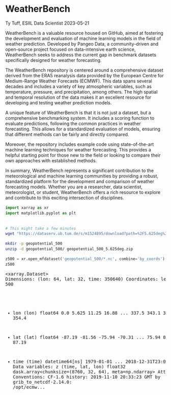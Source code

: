 WeatherBench
================
Ty Tuff, ESIIL Data Scientist
2023-05-21

WeatherBench is a valuable resource housed on GitHub, aimed at fostering
the development and evaluation of machine learning models in the field
of weather prediction. Developed by Pangeo Data, a community-driven and
open-source project focused on data-intensive earth science,
WeatherBench seeks to address the current gap in benchmark datasets
specifically designed for weather forecasting.

The WeatherBench repository is centered around a comprehensive dataset
derived from the ERA5 reanalysis data provided by the European Centre
for Medium-Range Weather Forecasts (ECMWF). This data spans several
decades and includes a variety of key atmospheric variables, such as
temperature, pressure, and precipitation, among others. The high spatial
and temporal resolution of the data makes it an excellent resource for
developing and testing weather prediction models.

A unique feature of WeatherBench is that it is not just a dataset, but a
comprehensive benchmarking system. It includes a scoring function to
evaluate predictions, following the common practices in weather
forecasting. This allows for a standardized evaluation of models,
ensuring that different methods can be fairly and directly compared.

Moreover, the repository includes example code using state-of-the-art
machine learning techniques for weather forecasting. This provides a
helpful starting point for those new to the field or looking to compare
their own approaches with established methods.

In summary, WeatherBench represents a significant contribution to the
meteorological and machine learning communities by providing a robust,
standardized platform for the development and comparison of weather
forecasting models. Whether you are a researcher, data scientist,
meteorologist, or student, WeatherBench offers a rich resource to
explore and contribute to this exciting intersection of disciplines.

``` python
import xarray as xr
import matplotlib.pyplot as plt
```

``` bash

# This might take a few minutes
wget "https://dataserv.ub.tum.de/s/m1524895/download?path=%2F5.625deg%2Fgeopotential_500&files=geopotential_500_5.625deg.zip" -O geopotential_500_5.625deg.zip --no-check-certificate
```

``` bash
mkdir -p geopotential_500
unzip -d geopotential_500/ geopotential_500_5.625deg.zip
```

``` python
z500 = xr.open_mfdataset('geopotential_500/*.nc', combine='by_coords')
z500
```

<div><svg style="position: absolute; width: 0; height: 0; overflow: hidden">
<defs>
<symbol id="icon-database" viewBox="0 0 32 32">
<path d="M16 0c-8.837 0-16 2.239-16 5v4c0 2.761 7.163 5 16 5s16-2.239 16-5v-4c0-2.761-7.163-5-16-5z"></path>
<path d="M16 17c-8.837 0-16-2.239-16-5v6c0 2.761 7.163 5 16 5s16-2.239 16-5v-6c0 2.761-7.163 5-16 5z"></path>
<path d="M16 26c-8.837 0-16-2.239-16-5v6c0 2.761 7.163 5 16 5s16-2.239 16-5v-6c0 2.761-7.163 5-16 5z"></path>
</symbol>
<symbol id="icon-file-text2" viewBox="0 0 32 32">
<path d="M28.681 7.159c-0.694-0.947-1.662-2.053-2.724-3.116s-2.169-2.030-3.116-2.724c-1.612-1.182-2.393-1.319-2.841-1.319h-15.5c-1.378 0-2.5 1.121-2.5 2.5v27c0 1.378 1.122 2.5 2.5 2.5h23c1.378 0 2.5-1.122 2.5-2.5v-19.5c0-0.448-0.137-1.23-1.319-2.841zM24.543 5.457c0.959 0.959 1.712 1.825 2.268 2.543h-4.811v-4.811c0.718 0.556 1.584 1.309 2.543 2.268zM28 29.5c0 0.271-0.229 0.5-0.5 0.5h-23c-0.271 0-0.5-0.229-0.5-0.5v-27c0-0.271 0.229-0.5 0.5-0.5 0 0 15.499-0 15.5 0v7c0 0.552 0.448 1 1 1h7v19.5z"></path>
<path d="M23 26h-14c-0.552 0-1-0.448-1-1s0.448-1 1-1h14c0.552 0 1 0.448 1 1s-0.448 1-1 1z"></path>
<path d="M23 22h-14c-0.552 0-1-0.448-1-1s0.448-1 1-1h14c0.552 0 1 0.448 1 1s-0.448 1-1 1z"></path>
<path d="M23 18h-14c-0.552 0-1-0.448-1-1s0.448-1 1-1h14c0.552 0 1 0.448 1 1s-0.448 1-1 1z"></path>
</symbol>
</defs>
</svg>
<style>/* CSS stylesheet for displaying xarray objects in jupyterlab.
 *
 */

:root {
  --xr-font-color0: var(--jp-content-font-color0, rgba(0, 0, 0, 1));
  --xr-font-color2: var(--jp-content-font-color2, rgba(0, 0, 0, 0.54));
  --xr-font-color3: var(--jp-content-font-color3, rgba(0, 0, 0, 0.38));
  --xr-border-color: var(--jp-border-color2, #e0e0e0);
  --xr-disabled-color: var(--jp-layout-color3, #bdbdbd);
  --xr-background-color: var(--jp-layout-color0, white);
  --xr-background-color-row-even: var(--jp-layout-color1, white);
  --xr-background-color-row-odd: var(--jp-layout-color2, #eeeeee);
}

html[theme=dark],
body.vscode-dark {
  --xr-font-color0: rgba(255, 255, 255, 1);
  --xr-font-color2: rgba(255, 255, 255, 0.54);
  --xr-font-color3: rgba(255, 255, 255, 0.38);
  --xr-border-color: #1F1F1F;
  --xr-disabled-color: #515151;
  --xr-background-color: #111111;
  --xr-background-color-row-even: #111111;
  --xr-background-color-row-odd: #313131;
}

.xr-wrap {
  display: block !important;
  min-width: 300px;
  max-width: 700px;
}

.xr-text-repr-fallback {
  /* fallback to plain text repr when CSS is not injected (untrusted notebook) */
  display: none;
}

.xr-header {
  padding-top: 6px;
  padding-bottom: 6px;
  margin-bottom: 4px;
  border-bottom: solid 1px var(--xr-border-color);
}

.xr-header > div,
.xr-header > ul {
  display: inline;
  margin-top: 0;
  margin-bottom: 0;
}

.xr-obj-type,
.xr-array-name {
  margin-left: 2px;
  margin-right: 10px;
}

.xr-obj-type {
  color: var(--xr-font-color2);
}

.xr-sections {
  padding-left: 0 !important;
  display: grid;
  grid-template-columns: 150px auto auto 1fr 20px 20px;
}

.xr-section-item {
  display: contents;
}

.xr-section-item input {
  display: none;
}

.xr-section-item input + label {
  color: var(--xr-disabled-color);
}

.xr-section-item input:enabled + label {
  cursor: pointer;
  color: var(--xr-font-color2);
}

.xr-section-item input:enabled + label:hover {
  color: var(--xr-font-color0);
}

.xr-section-summary {
  grid-column: 1;
  color: var(--xr-font-color2);
  font-weight: 500;
}

.xr-section-summary > span {
  display: inline-block;
  padding-left: 0.5em;
}

.xr-section-summary-in:disabled + label {
  color: var(--xr-font-color2);
}

.xr-section-summary-in + label:before {
  display: inline-block;
  content: '►';
  font-size: 11px;
  width: 15px;
  text-align: center;
}

.xr-section-summary-in:disabled + label:before {
  color: var(--xr-disabled-color);
}

.xr-section-summary-in:checked + label:before {
  content: '▼';
}

.xr-section-summary-in:checked + label > span {
  display: none;
}

.xr-section-summary,
.xr-section-inline-details {
  padding-top: 4px;
  padding-bottom: 4px;
}

.xr-section-inline-details {
  grid-column: 2 / -1;
}

.xr-section-details {
  display: none;
  grid-column: 1 / -1;
  margin-bottom: 5px;
}

.xr-section-summary-in:checked ~ .xr-section-details {
  display: contents;
}

.xr-array-wrap {
  grid-column: 1 / -1;
  display: grid;
  grid-template-columns: 20px auto;
}

.xr-array-wrap > label {
  grid-column: 1;
  vertical-align: top;
}

.xr-preview {
  color: var(--xr-font-color3);
}

.xr-array-preview,
.xr-array-data {
  padding: 0 5px !important;
  grid-column: 2;
}

.xr-array-data,
.xr-array-in:checked ~ .xr-array-preview {
  display: none;
}

.xr-array-in:checked ~ .xr-array-data,
.xr-array-preview {
  display: inline-block;
}

.xr-dim-list {
  display: inline-block !important;
  list-style: none;
  padding: 0 !important;
  margin: 0;
}

.xr-dim-list li {
  display: inline-block;
  padding: 0;
  margin: 0;
}

.xr-dim-list:before {
  content: '(';
}

.xr-dim-list:after {
  content: ')';
}

.xr-dim-list li:not(:last-child):after {
  content: ',';
  padding-right: 5px;
}

.xr-has-index {
  font-weight: bold;
}

.xr-var-list,
.xr-var-item {
  display: contents;
}

.xr-var-item > div,
.xr-var-item label,
.xr-var-item > .xr-var-name span {
  background-color: var(--xr-background-color-row-even);
  margin-bottom: 0;
}

.xr-var-item > .xr-var-name:hover span {
  padding-right: 5px;
}

.xr-var-list > li:nth-child(odd) > div,
.xr-var-list > li:nth-child(odd) > label,
.xr-var-list > li:nth-child(odd) > .xr-var-name span {
  background-color: var(--xr-background-color-row-odd);
}

.xr-var-name {
  grid-column: 1;
}

.xr-var-dims {
  grid-column: 2;
}

.xr-var-dtype {
  grid-column: 3;
  text-align: right;
  color: var(--xr-font-color2);
}

.xr-var-preview {
  grid-column: 4;
}

.xr-var-name,
.xr-var-dims,
.xr-var-dtype,
.xr-preview,
.xr-attrs dt {
  white-space: nowrap;
  overflow: hidden;
  text-overflow: ellipsis;
  padding-right: 10px;
}

.xr-var-name:hover,
.xr-var-dims:hover,
.xr-var-dtype:hover,
.xr-attrs dt:hover {
  overflow: visible;
  width: auto;
  z-index: 1;
}

.xr-var-attrs,
.xr-var-data {
  display: none;
  background-color: var(--xr-background-color) !important;
  padding-bottom: 5px !important;
}

.xr-var-attrs-in:checked ~ .xr-var-attrs,
.xr-var-data-in:checked ~ .xr-var-data {
  display: block;
}

.xr-var-data > table {
  float: right;
}

.xr-var-name span,
.xr-var-data,
.xr-attrs {
  padding-left: 25px !important;
}

.xr-attrs,
.xr-var-attrs,
.xr-var-data {
  grid-column: 1 / -1;
}

dl.xr-attrs {
  padding: 0;
  margin: 0;
  display: grid;
  grid-template-columns: 125px auto;
}

.xr-attrs dt,
.xr-attrs dd {
  padding: 0;
  margin: 0;
  float: left;
  padding-right: 10px;
  width: auto;
}

.xr-attrs dt {
  font-weight: normal;
  grid-column: 1;
}

.xr-attrs dt:hover span {
  display: inline-block;
  background: var(--xr-background-color);
  padding-right: 10px;
}

.xr-attrs dd {
  grid-column: 2;
  white-space: pre-wrap;
  word-break: break-all;
}

.xr-icon-database,
.xr-icon-file-text2 {
  display: inline-block;
  vertical-align: middle;
  width: 1em;
  height: 1.5em !important;
  stroke-width: 0;
  stroke: currentColor;
  fill: currentColor;
}
</style><pre class='xr-text-repr-fallback'>&lt;xarray.Dataset&gt;
Dimensions:  (lon: 64, lat: 32, time: 350640)
Coordinates:
    level    int32 500
  * lon      (lon) float64 0.0 5.625 11.25 16.88 ... 337.5 343.1 348.8 354.4
  * lat      (lat) float64 -87.19 -81.56 -75.94 -70.31 ... 75.94 81.56 87.19
  * time     (time) datetime64[ns] 1979-01-01 ... 2018-12-31T23:00:00
Data variables:
    z        (time, lat, lon) float32 dask.array&lt;chunksize=(8760, 32, 64), meta=np.ndarray&gt;
Attributes:
    Conventions:  CF-1.6
    history:      2019-11-10 20:33:23 GMT by grib_to_netcdf-2.14.0: /opt/ecmw...</pre><div class='xr-wrap' style='display:none'><div class='xr-header'><div class='xr-obj-type'>xarray.Dataset</div></div><ul class='xr-sections'><li class='xr-section-item'><input id='section-a649ef6f-7f5f-4c86-81f0-ea4b97a56fa8' class='xr-section-summary-in' type='checkbox' disabled ><label for='section-a649ef6f-7f5f-4c86-81f0-ea4b97a56fa8' class='xr-section-summary'  title='Expand/collapse section'>Dimensions:</label><div class='xr-section-inline-details'><ul class='xr-dim-list'><li><span class='xr-has-index'>lon</span>: 64</li><li><span class='xr-has-index'>lat</span>: 32</li><li><span class='xr-has-index'>time</span>: 350640</li></ul></div><div class='xr-section-details'></div></li><li class='xr-section-item'><input id='section-36c244fa-64b5-4672-a3d6-45254597c2c8' class='xr-section-summary-in' type='checkbox'  checked><label for='section-36c244fa-64b5-4672-a3d6-45254597c2c8' class='xr-section-summary' >Coordinates: <span>(4)</span></label><div class='xr-section-inline-details'></div><div class='xr-section-details'><ul class='xr-var-list'><li class='xr-var-item'><div class='xr-var-name'><span>level</span></div><div class='xr-var-dims'>()</div><div class='xr-var-dtype'>int32</div><div class='xr-var-preview xr-preview'>500</div><input id='attrs-1c5d7ee5-9765-45e5-a9bc-ebda41f2b3ea' class='xr-var-attrs-in' type='checkbox' ><label for='attrs-1c5d7ee5-9765-45e5-a9bc-ebda41f2b3ea' title='Show/Hide attributes'><svg class='icon xr-icon-file-text2'><use xlink:href='#icon-file-text2'></use></svg></label><input id='data-0d9d0aeb-bb4d-4fed-8b1e-a1b498a9b7eb' class='xr-var-data-in' type='checkbox'><label for='data-0d9d0aeb-bb4d-4fed-8b1e-a1b498a9b7eb' title='Show/Hide data repr'><svg class='icon xr-icon-database'><use xlink:href='#icon-database'></use></svg></label><div class='xr-var-attrs'><dl class='xr-attrs'><dt><span>units :</span></dt><dd>millibars</dd><dt><span>long_name :</span></dt><dd>pressure_level</dd></dl></div><div class='xr-var-data'><pre>array(500, dtype=int32)</pre></div></li><li class='xr-var-item'><div class='xr-var-name'><span class='xr-has-index'>lon</span></div><div class='xr-var-dims'>(lon)</div><div class='xr-var-dtype'>float64</div><div class='xr-var-preview xr-preview'>0.0 5.625 11.25 ... 348.8 354.4</div><input id='attrs-78c43323-e605-41cd-ba03-61950efda707' class='xr-var-attrs-in' type='checkbox' disabled><label for='attrs-78c43323-e605-41cd-ba03-61950efda707' title='Show/Hide attributes'><svg class='icon xr-icon-file-text2'><use xlink:href='#icon-file-text2'></use></svg></label><input id='data-a24d889b-6b3b-447b-9d3a-528d150b5633' class='xr-var-data-in' type='checkbox'><label for='data-a24d889b-6b3b-447b-9d3a-528d150b5633' title='Show/Hide data repr'><svg class='icon xr-icon-database'><use xlink:href='#icon-database'></use></svg></label><div class='xr-var-attrs'><dl class='xr-attrs'></dl></div><div class='xr-var-data'><pre>array([  0.   ,   5.625,  11.25 ,  16.875,  22.5  ,  28.125,  33.75 ,  39.375,
        45.   ,  50.625,  56.25 ,  61.875,  67.5  ,  73.125,  78.75 ,  84.375,
        90.   ,  95.625, 101.25 , 106.875, 112.5  , 118.125, 123.75 , 129.375,
       135.   , 140.625, 146.25 , 151.875, 157.5  , 163.125, 168.75 , 174.375,
       180.   , 185.625, 191.25 , 196.875, 202.5  , 208.125, 213.75 , 219.375,
       225.   , 230.625, 236.25 , 241.875, 247.5  , 253.125, 258.75 , 264.375,
       270.   , 275.625, 281.25 , 286.875, 292.5  , 298.125, 303.75 , 309.375,
       315.   , 320.625, 326.25 , 331.875, 337.5  , 343.125, 348.75 , 354.375])</pre></div></li><li class='xr-var-item'><div class='xr-var-name'><span class='xr-has-index'>lat</span></div><div class='xr-var-dims'>(lat)</div><div class='xr-var-dtype'>float64</div><div class='xr-var-preview xr-preview'>-87.19 -81.56 ... 81.56 87.19</div><input id='attrs-a722f25a-2087-4050-b052-cdfbafd396ed' class='xr-var-attrs-in' type='checkbox' disabled><label for='attrs-a722f25a-2087-4050-b052-cdfbafd396ed' title='Show/Hide attributes'><svg class='icon xr-icon-file-text2'><use xlink:href='#icon-file-text2'></use></svg></label><input id='data-69ccf7bb-e8da-438d-9f84-44e69f4ddf90' class='xr-var-data-in' type='checkbox'><label for='data-69ccf7bb-e8da-438d-9f84-44e69f4ddf90' title='Show/Hide data repr'><svg class='icon xr-icon-database'><use xlink:href='#icon-database'></use></svg></label><div class='xr-var-attrs'><dl class='xr-attrs'></dl></div><div class='xr-var-data'><pre>array([-87.1875, -81.5625, -75.9375, -70.3125, -64.6875, -59.0625, -53.4375,
       -47.8125, -42.1875, -36.5625, -30.9375, -25.3125, -19.6875, -14.0625,
        -8.4375,  -2.8125,   2.8125,   8.4375,  14.0625,  19.6875,  25.3125,
        30.9375,  36.5625,  42.1875,  47.8125,  53.4375,  59.0625,  64.6875,
        70.3125,  75.9375,  81.5625,  87.1875])</pre></div></li><li class='xr-var-item'><div class='xr-var-name'><span class='xr-has-index'>time</span></div><div class='xr-var-dims'>(time)</div><div class='xr-var-dtype'>datetime64[ns]</div><div class='xr-var-preview xr-preview'>1979-01-01 ... 2018-12-31T23:00:00</div><input id='attrs-dd83334d-8227-4e10-9aaf-f42aaf511946' class='xr-var-attrs-in' type='checkbox' ><label for='attrs-dd83334d-8227-4e10-9aaf-f42aaf511946' title='Show/Hide attributes'><svg class='icon xr-icon-file-text2'><use xlink:href='#icon-file-text2'></use></svg></label><input id='data-993d17f5-25d4-413f-bc58-f15dc3a4ac9c' class='xr-var-data-in' type='checkbox'><label for='data-993d17f5-25d4-413f-bc58-f15dc3a4ac9c' title='Show/Hide data repr'><svg class='icon xr-icon-database'><use xlink:href='#icon-database'></use></svg></label><div class='xr-var-attrs'><dl class='xr-attrs'><dt><span>long_name :</span></dt><dd>time</dd></dl></div><div class='xr-var-data'><pre>array([&#x27;1979-01-01T00:00:00.000000000&#x27;, &#x27;1979-01-01T01:00:00.000000000&#x27;,
       &#x27;1979-01-01T02:00:00.000000000&#x27;, ..., &#x27;2018-12-31T21:00:00.000000000&#x27;,
       &#x27;2018-12-31T22:00:00.000000000&#x27;, &#x27;2018-12-31T23:00:00.000000000&#x27;],
      dtype=&#x27;datetime64[ns]&#x27;)</pre></div></li></ul></div></li><li class='xr-section-item'><input id='section-258c27bb-f9be-4b56-a0e3-a63a4f17b7cf' class='xr-section-summary-in' type='checkbox'  checked><label for='section-258c27bb-f9be-4b56-a0e3-a63a4f17b7cf' class='xr-section-summary' >Data variables: <span>(1)</span></label><div class='xr-section-inline-details'></div><div class='xr-section-details'><ul class='xr-var-list'><li class='xr-var-item'><div class='xr-var-name'><span>z</span></div><div class='xr-var-dims'>(time, lat, lon)</div><div class='xr-var-dtype'>float32</div><div class='xr-var-preview xr-preview'>dask.array&lt;chunksize=(8760, 32, 64), meta=np.ndarray&gt;</div><input id='attrs-143784fb-25f8-4764-8b60-f93b6220ceab' class='xr-var-attrs-in' type='checkbox' ><label for='attrs-143784fb-25f8-4764-8b60-f93b6220ceab' title='Show/Hide attributes'><svg class='icon xr-icon-file-text2'><use xlink:href='#icon-file-text2'></use></svg></label><input id='data-c234a454-13e7-41fe-b576-ddf038e19ab4' class='xr-var-data-in' type='checkbox'><label for='data-c234a454-13e7-41fe-b576-ddf038e19ab4' title='Show/Hide data repr'><svg class='icon xr-icon-database'><use xlink:href='#icon-database'></use></svg></label><div class='xr-var-attrs'><dl class='xr-attrs'><dt><span>units :</span></dt><dd>m**2 s**-2</dd><dt><span>long_name :</span></dt><dd>Geopotential</dd><dt><span>standard_name :</span></dt><dd>geopotential</dd></dl></div><div class='xr-var-data'><table>
    <tr>
        <td>
            <table>
                <thead>
                    <tr>
                        <td> </td>
                        <th> Array </th>
                        <th> Chunk </th>
                    </tr>
                </thead>
                <tbody>
                    
                    <tr>
                        <th> Bytes </th>
                        <td> 2.68 GiB </td>
                        <td> 68.62 MiB </td>
                    </tr>
                    
                    <tr>
                        <th> Shape </th>
                        <td> (350640, 32, 64) </td>
                        <td> (8784, 32, 64) </td>
                    </tr>
                    <tr>
                        <th> Count </th>
                        <td> 120 Tasks </td>
                        <td> 40 Chunks </td>
                    </tr>
                    <tr>
                    <th> Type </th>
                    <td> float32 </td>
                    <td> numpy.ndarray </td>
                    </tr>
                </tbody>
            </table>
        </td>
        <td>
        <svg width="156" height="146" style="stroke:rgb(0,0,0);stroke-width:1" >

  <!-- Horizontal lines -->
  <line x1="10" y1="0" x2="80" y2="70" style="stroke-width:2" />
  <line x1="10" y1="25" x2="80" y2="96" style="stroke-width:2" />

  <!-- Vertical lines -->
  <line x1="10" y1="0" x2="10" y2="25" style="stroke-width:2" />
  <line x1="13" y1="3" x2="13" y2="28" />
  <line x1="17" y1="7" x2="17" y2="32" />
  <line x1="20" y1="10" x2="20" y2="36" />
  <line x1="24" y1="14" x2="24" y2="39" />
  <line x1="27" y1="17" x2="27" y2="43" />
  <line x1="31" y1="21" x2="31" y2="46" />
  <line x1="34" y1="24" x2="34" y2="50" />
  <line x1="38" y1="28" x2="38" y2="53" />
  <line x1="41" y1="31" x2="41" y2="57" />
  <line x1="47" y1="37" x2="47" y2="62" />
  <line x1="50" y1="40" x2="50" y2="66" />
  <line x1="54" y1="44" x2="54" y2="69" />
  <line x1="57" y1="47" x2="57" y2="73" />
  <line x1="61" y1="51" x2="61" y2="76" />
  <line x1="64" y1="54" x2="64" y2="80" />
  <line x1="68" y1="58" x2="68" y2="83" />
  <line x1="71" y1="61" x2="71" y2="87" />
  <line x1="75" y1="65" x2="75" y2="90" />
  <line x1="80" y1="70" x2="80" y2="96" style="stroke-width:2" />

  <!-- Colored Rectangle -->
  <polygon points="10.0,0.0 80.58823529411765,70.58823529411765 80.58823529411765,96.00085180870013 10.0,25.412616514582485" style="fill:#8B4903A0;stroke-width:0"/>

  <!-- Horizontal lines -->
  <line x1="10" y1="0" x2="35" y2="0" style="stroke-width:2" />
  <line x1="13" y1="3" x2="38" y2="3" />
  <line x1="17" y1="7" x2="42" y2="7" />
  <line x1="20" y1="10" x2="46" y2="10" />
  <line x1="24" y1="14" x2="49" y2="14" />
  <line x1="27" y1="17" x2="53" y2="17" />
  <line x1="31" y1="21" x2="56" y2="21" />
  <line x1="34" y1="24" x2="60" y2="24" />
  <line x1="38" y1="28" x2="63" y2="28" />
  <line x1="41" y1="31" x2="67" y2="31" />
  <line x1="47" y1="37" x2="72" y2="37" />
  <line x1="50" y1="40" x2="76" y2="40" />
  <line x1="54" y1="44" x2="79" y2="44" />
  <line x1="57" y1="47" x2="83" y2="47" />
  <line x1="61" y1="51" x2="86" y2="51" />
  <line x1="64" y1="54" x2="90" y2="54" />
  <line x1="68" y1="58" x2="93" y2="58" />
  <line x1="71" y1="61" x2="97" y2="61" />
  <line x1="75" y1="65" x2="100" y2="65" />
  <line x1="80" y1="70" x2="106" y2="70" style="stroke-width:2" />

  <!-- Vertical lines -->
  <line x1="10" y1="0" x2="80" y2="70" style="stroke-width:2" />
  <line x1="35" y1="0" x2="106" y2="70" style="stroke-width:2" />

  <!-- Colored Rectangle -->
  <polygon points="10.0,0.0 35.41261651458248,0.0 106.00085180870013,70.58823529411765 80.58823529411765,70.58823529411765" style="fill:#8B4903A0;stroke-width:0"/>

  <!-- Horizontal lines -->
  <line x1="80" y1="70" x2="106" y2="70" style="stroke-width:2" />
  <line x1="80" y1="96" x2="106" y2="96" style="stroke-width:2" />

  <!-- Vertical lines -->
  <line x1="80" y1="70" x2="80" y2="96" style="stroke-width:2" />
  <line x1="106" y1="70" x2="106" y2="96" style="stroke-width:2" />

  <!-- Colored Rectangle -->
  <polygon points="80.58823529411765,70.58823529411765 106.00085180870013,70.58823529411765 106.00085180870013,96.00085180870013 80.58823529411765,96.00085180870013" style="fill:#ECB172A0;stroke-width:0"/>

  <!-- Text -->
  <text x="93.294544" y="116.000852" font-size="1.0rem" font-weight="100" text-anchor="middle" >64</text>
  <text x="126.000852" y="83.294544" font-size="1.0rem" font-weight="100" text-anchor="middle" transform="rotate(0,126.000852,83.294544)">32</text>
  <text x="35.294118" y="80.706734" font-size="1.0rem" font-weight="100" text-anchor="middle" transform="rotate(45,35.294118,80.706734)">350640</text>
</svg>
        </td>
    </tr>
</table></div></li></ul></div></li><li class='xr-section-item'><input id='section-59145d09-3860-47b5-8df8-400ee0732438' class='xr-section-summary-in' type='checkbox'  checked><label for='section-59145d09-3860-47b5-8df8-400ee0732438' class='xr-section-summary' >Attributes: <span>(2)</span></label><div class='xr-section-inline-details'></div><div class='xr-section-details'><dl class='xr-attrs'><dt><span>Conventions :</span></dt><dd>CF-1.6</dd><dt><span>history :</span></dt><dd>2019-11-10 20:33:23 GMT by grib_to_netcdf-2.14.0: /opt/ecmwf/eccodes/bin/grib_to_netcdf -o /cache/data5/adaptor.mars.internal-1573408778.8616278-11514-5-32bb1559-bce6-4a86-9ae4-60f0d33d9246.nc /cache/tmp/32bb1559-bce6-4a86-9ae4-60f0d33d9246-adaptor.mars.internal-1573408778.8624167-11514-2-tmp.grib</dd></dl></div></li></ul></div></div>

``` python

plt.clf()
# Plot an example
z500.z.isel(time=1500).plot();
plt.show()
```

![](weatherbench_files/figure-gfm/unnamed-chunk-5-1.png)

``` python
plt.clf()
# To speed things up we will just take the mean for 2016
climatology = z500.sel(time=slice('2016', '2018')).mean('time').load()
climatology.z.plot()

plt.show()
```

![](weatherbench_files/figure-gfm/unnamed-chunk-6-3.png)

``` r
library(RCurl)
library(ncdf4)
library(ggplot2)
library(reshape2)
library(tidync)

# Set options to skip SSL verification
download_opts <- list(ssl.verifypeer = FALSE, ssl.verifyhost = FALSE)

# Download the dataset
bin_data <- getBinaryURL("https://dataserv.ub.tum.de/s/m1524895/download?path=%2F5.625deg%2Fgeopotential_500&files=geopotential_500_5.625deg.zip", .opts = download_opts)

# Write the downloaded data to a file
writeBin(bin_data, "geopotential_500_5.625deg.zip")

# Unzip the downloaded file
unzip("geopotential_500_5.625deg.zip", exdir = "geopotential_500/")

# Load multiple NetCDF files into R
filenames <- list.files(path = "geopotential_500", full.names = TRUE, pattern = "*.nc")

# Use tidync to read the first NetCDF file
z500_first <- tidync(filenames[[1]]) %>% hyper_tibble()

# Melt the data frame to make it compatible with ggplot2
z500_melt <- melt(z500_first, id.vars = c("lon", "lat")) 

ggplot(z500_melt, aes(lon, lat, fill = value)) + 
   geom_tile() +
   scale_fill_gradientn(colors = terrain.colors(1000)) +
   theme_minimal() +
   theme(axis.text = element_blank(),
         axis.ticks = element_blank(),
         panel.grid = element_blank())
```

![](weatherbench_files/figure-gfm/unnamed-chunk-7-5.png)
